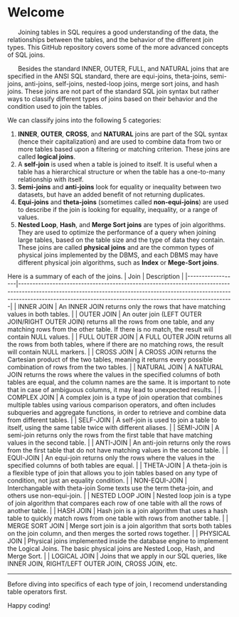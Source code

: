 # Welcome

&nbsp;&nbsp;&nbsp;&nbsp;&nbsp;&nbsp;Joining tables in SQL requires a good understanding of the data, the relationships between the tables, and the behavior of the different join types.  This GitHub repository covers some of the more advanced concepts of SQL joins.

&nbsp;&nbsp;&nbsp;&nbsp;&nbsp;&nbsp;Besides the standard INNER, OUTER, FULL, and NATURAL joins that are specified in the ANSI SQL standard, there are equi-joins, theta-joins, semi-joins, anti-joins, self-joins, nested-loop joins, merge sort joins, and hash joins.  These joins are not part of the standard SQL join syntax but rather ways to classify different types of joins based on their behavior and the condition used to join the tables.  

We can classify joins into the following 5 categories:
1.  **INNER**, **OUTER**, **CROSS**, and **NATURAL** joins are part of the SQL syntax (hence their capitalization) and are used to combine data from two or more tables based upon a filtering or matching criterion.  These joins are called **logical joins**.
2.  A **self-join** is used when a table is joined to itself. It is useful when a table has a hierarchical structure or when the table has a one-to-many relationship with itself.
3.  **Semi-joins** and **anti-joins** look for equality or inequality between two datasets, but have an added benefit of not returning duplicates.
4.  **Equi-joins** and **theta-joins** (sometimes called **non-equi-joins**) are used to describe if the join is looking for equality, inequality, or a range of values. 
5.  **Nested Loop**, **Hash**, and **Merge Sort joins** are types of join algorithms. They are used to optimize the performance of a query when joining large tables, based on the table size and the type of data they contain.  These joins are called **physical joins** and are the common types of physical joins implemented by the DBMS, and each DBMS may have different physical join algorithms, such as **Index** or **Mege-Sort joins**.

Here is a summary of each of the joins.
|       Join       |                                                                                                              Description                                                                                                              |
|------------------|---------------------------------------------------------------------------------------------------------------------------------------------------------------------------------------------------------------------------------------|
| INNER JOIN       |  An INNER JOIN returns only the rows that have matching values in both tables.                                                                                                                                                        |
| OUTER JOIN       |  An outer join (LEFT OUTER JOIN/RIGHT OUTER JOIN) returns all the rows from one table, and any matching rows from the other table. If there is no match, the result will contain NULL values.                                         |
| FULL OUTER JOIN  |  A FULL OUTER JOIN returns all the rows from both tables, where if there are no matching rows, the result will contain NULL markers.                                                                                                  |
| CROSS JOIN       |  A CROSS JOIN returns the Cartesian product of the two tables, meaning it returns every possible combination of rows from the two tables.                                                                                             |
| NATURAL JOIN     |  A NATURAL JOIN returns the rows where the values in the specified columns of both tables are equal, and the column names are the same. It is important to note that in case of ambiguous columns, it may lead to unexpected results. |
| COMPLEX JOIN     |  A complex join is a type of join operation that combines multiple tables using various comparison operators, and often includes subqueries and aggregate functions, in order to retrieve and combine data from different tables.     |
| SELF-JOIN        |  A self-join is used to join a table to itself, using the same table twice with different aliases.                                                                                                                                    |
| SEMI-JOIN        |  A semi-join returns only the rows from the first table that have matching values in the second table.                                                                                                                                |
| ANTI-JOIN        |  An anti-join returns only the rows from the first table that do not have matching values in the second table.                                                                                                                        |
| EQUI-JOIN        |  An equi-join returns only the rows where the values in the specified columns of both tables are equal.                                                                                                                               |
| THETA-JOIN       |  A theta-join is a flexible type of join that allows you to join tables based on any type of condition, not just an equality condition.                                                                                               |
| NON-EQUI-JOIN    |  Interchangable with theta-join  Some texts use the term theta-join, and others use non-equi-join.                                                                                                                                    |
| NESTED LOOP JOIN |  Nested loop join is a type of join algorithm that compares each row of one table with all the rows of another table.                                                                                                                 |
| HASH JOIN        |  Hash join is a join algorithm that uses a hash table to quickly match rows from one table with rows from another table.                                                                                                              |
| MERGE SORT JOIN  |  Merge sort join is a join algorithm that sorts both tables on the join column, and then merges the sorted rows together.                                                                                                             |
| PHYSICAL JOIN    |  Physical joins implemented inside the database engine to implement the Logical Joins.  The basic physical joins are Nested Loop, Hash, and Merge Sort.                                                                               |
| LOGICAL JOIN     |  Joins that we apply in our SQL queries, like INNER JOIN, RIGHT/LEFT OUTER JOIN, CROSS JOIN, etc.

----

Before diving into specifics of each type of join, I recomend understanding table operators first.

Happy coding!
